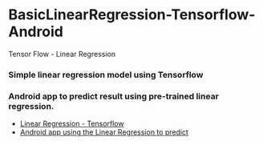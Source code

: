 # BasicLinearRegression-Tensorflow-Android
Tensor Flow - Linear Regression

### Simple linear regression model using Tensorflow
### Android app to predict result using pre-trained linear regression.


- [Linear Regression - Tensorflow](Linear%20Regression%20Model.ipynb)
- [Android app using the Linear Regression to predict](Linear_Regression_Android)

